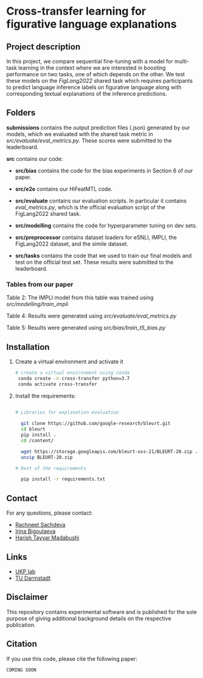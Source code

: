 # Cross-transfer learning for figurative language explanations

## Project description
In this project, we compare sequential fine-tuning with a model for multi-task learning in the context
where we are interested in boosting performance on two tasks, one of which depends on the other. We test 
these models on the *FigLang2022* shared task which requires participants to predict language inference labels on
figurative language along with corresponding textual explanations of the inference predictions.

## Folders

**submissions** contains the output prediction files (.json) generated by our models, which we evaluated with the shared task metric in *src/evaluate/eval_metrics.py.* These scores were submitted to the leaderboard.

**src** contains our code:

- **src/bias** contains the code for the bias experiments in Section 6 of our paper.

- **src/e2e** contains our HiFeatMTL code.

- **src/evaluate** contains our evaluation scripts. In particular it contains *eval_metrics.py*, which is the official evaluation script of the FigLang2022 shared task.

- **src/modelling** contains the code for hyperparameter tuning on dev sets.

- **src/preprocessor** contains dataset loaders for eSNLI, IMPLI, the FigLang2022 dataset, and the simile dataset.

- **src/tasks** contains the code that we used to train our final models and test on the official test set. These results were submitted to the leaderboard.


### Tables from our paper

Table 2: The IMPLI model from this table was trained using *src/modelling/train_impli*

Table 4: Results were generated using *src/evaluate/eval_metrics.py*

Table 5: Results were generated using *src/bias/train_t5_bias.py*

## Installation

1. Create a virtual environment and activate it
   ```bash
   # create a virtual environment using conda
    conda create -n cross-transfer python=3.7
    conda activate cross-transfer
   ```
2. Install the requirements:

    ```bash
    
    # Libraries for explanation evaluation
        
      git clone https://github.com/google-research/bleurt.git
      cd bleurt
      pip install .
      cd /content/
    
      wget https://storage.googleapis.com/bleurt-oss-21/BLEURT-20.zip .
      unzip BLEURT-20.zip
    
    # Rest of the requirements
    
      pip install -r requirements.txt
    ```

## Contact
For any questions, please contact:

- [Rachneet Sachdeva](mailto:sachdeva@ukp.informatik.tu-darmstadt.de?subject=[GitHub]%20Figurative%20Explanations)
- [Irina Bigoulaeva](mailto:bigoulaeva@ukp.informatik.tu-darmstadt.de?subject=[GitHub]%20Figurative%20Explanations)
- [Harish Tayyar Madabushi](mailto:htm43@bath.ac.uk?subject=[GitHub]%20Figurative%20Explanations)

## Links
- [UKP lab](https://www.informatik.tu-darmstadt.de/ukp/ukp_home/index.en.jsp)
- [TU Darmstadt](https://www.tu-darmstadt.de/)

## Disclaimer
This repository contains experimental software and is published for the sole purpose of giving additional
background details on the respective publication. 

## Citation

If you use this code, please cite the following paper:

```text
COMING SOON
```
